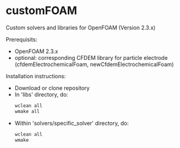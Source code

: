 # customFOAM
Custom solvers and libraries for OpenFOAM (Version 2.3.x)

Prerequisits:
- OpenFOAM 2.3.x
- optional: corresponding CFDEM library for particle electrode (cfdemElectrochemicalFoam, newCfdemElectrochemicalFoam)

Installation instructions:
* Download or clone repository
* In 'libs' directory, do:
  ```sh
  wclean all
  wmake all
  ```
* Within 'solvers/specific_solver' directory, do:
  ```sh
  wclean all
  wmake
  ```

